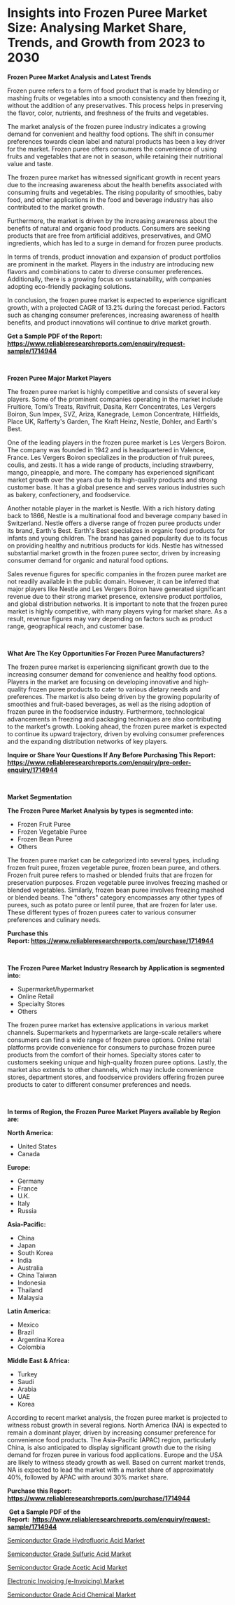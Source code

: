 <p><h1>Insights into Frozen Puree Market Size: Analysing Market Share, Trends, and Growth from 2023 to 2030</h1></p><p><strong>Frozen Puree Market Analysis and Latest Trends</strong></p>
<p><p>Frozen puree refers to a form of food product that is made by blending or mashing fruits or vegetables into a smooth consistency and then freezing it, without the addition of any preservatives. This process helps in preserving the flavor, color, nutrients, and freshness of the fruits and vegetables.</p><p>The market analysis of the frozen puree industry indicates a growing demand for convenient and healthy food options. The shift in consumer preferences towards clean label and natural products has been a key driver for the market. Frozen puree offers consumers the convenience of using fruits and vegetables that are not in season, while retaining their nutritional value and taste.</p><p>The frozen puree market has witnessed significant growth in recent years due to the increasing awareness about the health benefits associated with consuming fruits and vegetables. The rising popularity of smoothies, baby food, and other applications in the food and beverage industry has also contributed to the market growth.</p><p>Furthermore, the market is driven by the increasing awareness about the benefits of natural and organic food products. Consumers are seeking products that are free from artificial additives, preservatives, and GMO ingredients, which has led to a surge in demand for frozen puree products.</p><p>In terms of trends, product innovation and expansion of product portfolios are prominent in the market. Players in the industry are introducing new flavors and combinations to cater to diverse consumer preferences. Additionally, there is a growing focus on sustainability, with companies adopting eco-friendly packaging solutions.</p><p>In conclusion, the frozen puree market is expected to experience significant growth, with a projected CAGR of 13.2% during the forecast period. Factors such as changing consumer preferences, increasing awareness of health benefits, and product innovations will continue to drive market growth.</p></p>
<p><strong>Get a Sample PDF of the Report:&nbsp; <a href="https://www.reliableresearchreports.com/enquiry/request-sample/1714944">https://www.reliableresearchreports.com/enquiry/request-sample/1714944</a></strong></p>
<p>&nbsp;</p>
<p><strong>Frozen Puree Major Market Players</strong></p>
<p><p>The frozen puree market is highly competitive and consists of several key players. Some of the prominent companies operating in the market include Fruitiore, Tomi’s Treats, Ravifruit, Dasita, Kerr Concentrates, Les Vergers Boiron, Sun Impex, SVZ, Ariza, Kanegrade, Lemon Concentrate, Hiltfields, Place UK, Rafferty's Garden, The Kraft Heinz, Nestle, Dohler, and Earth's Best. </p><p>One of the leading players in the frozen puree market is Les Vergers Boiron. The company was founded in 1942 and is headquartered in Valence, France. Les Vergers Boiron specializes in the production of fruit purees, coulis, and zests. It has a wide range of products, including strawberry, mango, pineapple, and more. The company has experienced significant market growth over the years due to its high-quality products and strong customer base. It has a global presence and serves various industries such as bakery, confectionery, and foodservice.</p><p>Another notable player in the market is Nestle. With a rich history dating back to 1866, Nestle is a multinational food and beverage company based in Switzerland. Nestle offers a diverse range of frozen puree products under its brand, Earth's Best. Earth's Best specializes in organic food products for infants and young children. The brand has gained popularity due to its focus on providing healthy and nutritious products for kids. Nestle has witnessed substantial market growth in the frozen puree sector, driven by increasing consumer demand for organic and natural food options.</p><p>Sales revenue figures for specific companies in the frozen puree market are not readily available in the public domain. However, it can be inferred that major players like Nestle and Les Vergers Boiron have generated significant revenue due to their strong market presence, extensive product portfolios, and global distribution networks. It is important to note that the frozen puree market is highly competitive, with many players vying for market share. As a result, revenue figures may vary depending on factors such as product range, geographical reach, and customer base.</p></p>
<p>&nbsp;</p>
<p><strong>What Are The Key Opportunities For Frozen Puree Manufacturers?</strong></p>
<p><p>The frozen puree market is experiencing significant growth due to the increasing consumer demand for convenience and healthy food options. Players in the market are focusing on developing innovative and high-quality frozen puree products to cater to various dietary needs and preferences. The market is also being driven by the growing popularity of smoothies and fruit-based beverages, as well as the rising adoption of frozen puree in the foodservice industry. Furthermore, technological advancements in freezing and packaging techniques are also contributing to the market's growth. Looking ahead, the frozen puree market is expected to continue its upward trajectory, driven by evolving consumer preferences and the expanding distribution networks of key players.</p></p>
<p><strong>Inquire or Share Your Questions If Any Before Purchasing This Report: <a href="https://www.reliableresearchreports.com/enquiry/pre-order-enquiry/1714944">https://www.reliableresearchreports.com/enquiry/pre-order-enquiry/1714944</a></strong></p>
<p>&nbsp;</p>
<p><strong>Market Segmentation</strong></p>
<p><strong>The Frozen Puree Market Analysis by types is segmented into:</strong></p>
<p><ul><li>Frozen Fruit Puree</li><li>Frozen Vegetable Puree</li><li>Frozen Bean Puree</li><li>Others</li></ul></p>
<p><p>The frozen puree market can be categorized into several types, including frozen fruit puree, frozen vegetable puree, frozen bean puree, and others. Frozen fruit puree refers to mashed or blended fruits that are frozen for preservation purposes. Frozen vegetable puree involves freezing mashed or blended vegetables. Similarly, frozen bean puree involves freezing mashed or blended beans. The "others" category encompasses any other types of purees, such as potato puree or lentil puree, that are frozen for later use. These different types of frozen purees cater to various consumer preferences and culinary needs.</p></p>
<p><strong>Purchase this Report:&nbsp;<a href="https://www.reliableresearchreports.com/purchase/1714944">https://www.reliableresearchreports.com/purchase/1714944</a></strong></p>
<p>&nbsp;</p>
<p><strong>The Frozen Puree Market Industry Research by Application is segmented into:</strong></p>
<p><ul><li>Supermarket/hypermarket</li><li>Online Retail</li><li>Specialty Stores</li><li>Others</li></ul></p>
<p><p>The frozen puree market has extensive applications in various market channels. Supermarkets and hypermarkets are large-scale retailers where consumers can find a wide range of frozen puree options. Online retail platforms provide convenience for consumers to purchase frozen puree products from the comfort of their homes. Specialty stores cater to customers seeking unique and high-quality frozen puree options. Lastly, the market also extends to other channels, which may include convenience stores, department stores, and foodservice providers offering frozen puree products to cater to different consumer preferences and needs.</p></p>
<p>&nbsp;</p>
<p><strong>In terms of Region, the Frozen Puree Market Players available by Region are:</strong></p>
<p>
    <p> <strong> North America: </strong>
        <ul>
            <li>United States</li>
            <li>Canada</li>
        </ul>
        </p> 
    <p> <strong> Europe: </strong>
        <ul>
            <li>Germany</li>
            <li>France</li>
            <li>U.K.</li>
            <li>Italy</li>
            <li>Russia</li>
        </ul>
        </p> 
    <p> <strong> Asia-Pacific: </strong>
        <ul>
            <li>China</li>
            <li>Japan</li>
            <li>South Korea</li>
            <li>India</li>
            <li>Australia</li>
            <li>China Taiwan</li>
            <li>Indonesia</li>
            <li>Thailand</li>
            <li>Malaysia</li>
        </ul>
        </p> 
    <p> <strong> Latin America: </strong>
        <ul>
            <li>Mexico</li>
            <li>Brazil</li>
            <li>Argentina Korea</li>
            <li>Colombia</li>
        </ul>
        </p> 
    <p> <strong> Middle East & Africa: </strong>
        <ul>
            <li>Turkey</li>
            <li>Saudi</li>
            <li>Arabia</li>
            <li>UAE</li>
            <li>Korea</li>
        </ul>
    </p>
    </p>
<p><p>According to recent market analysis, the frozen puree market is projected to witness robust growth in several regions. North America (NA) is expected to remain a dominant player, driven by increasing consumer preference for convenience food products. The Asia-Pacific (APAC) region, particularly China, is also anticipated to display significant growth due to the rising demand for frozen puree in various food applications. Europe and the USA are likely to witness steady growth as well. Based on current market trends, NA is expected to lead the market with a market share of approximately 40%, followed by APAC with around 30% market share.</p></p>
<p><strong>Purchase this Report: <a href="https://www.reliableresearchreports.com/purchase/1714944">https://www.reliableresearchreports.com/purchase/1714944</a></strong></p>
<p>&nbsp;<strong>Get a Sample PDF of the Report:&nbsp;&nbsp;<a href="https://www.reliableresearchreports.com/enquiry/request-sample/1714944">https://www.reliableresearchreports.com/enquiry/request-sample/1714944</a></strong></p>
<p><strong></strong></p>
<p><p><a href="https://medium.com/@audieyost1952/semiconductor-grade-hydrofluoric-acid-market-size-cagr-trends-2024-2030-46c4addf1224">Semiconductor Grade Hydrofluoric Acid Market</a></p><p><a href="https://medium.com/@theomorar2000/semiconductor-grade-sulfuric-acid-market-focuses-on-market-share-size-and-projected-forecast-till-718409283c92">Semiconductor Grade Sulfuric Acid Market</a></p><p><a href="https://medium.com/@tonikuhic/semiconductor-grade-acetic-acid-market-the-key-to-successful-business-strategy-forecast-till-2030-d98b9d86f080">Semiconductor Grade Acetic Acid Market</a></p><p><a href="https://github.com/GroverBarry/Market-Research-Report-List-2/blob/main/electronic-invoicing-e-invoicing-market.md">Electronic Invoicing (e-Invoicing) Market</a></p><p><a href="https://medium.com/@beaugrant15/semiconductor-grade-acid-chemical-market-report-reveals-the-latest-trends-and-growth-opportunities-2acccb1b2cfa">Semiconductor Grade Acid Chemical Market</a></p></p>